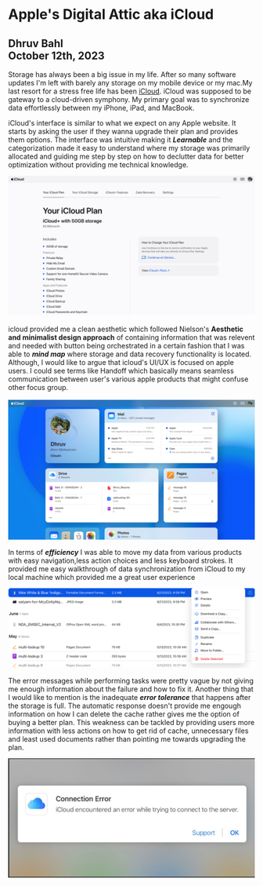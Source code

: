 # Apple's Digital Attic aka iCloud
## Dhruv Bahl <br> October 12th, 2023

Storage has always been a big issue in my life. After so many software updates I'm left with barely any storage on my mobile device or my mac.My last resort for a stress free life has been [iCloud](https://www.apple.com/icloud/). iCloud was supposed to be gateway to a cloud-driven symphony. My primary goal was to synchronize data effortlessly between my iPhone, iPad, and MacBook. <br>

iCloud's interface is similar to what we expect on any Apple website. It starts by asking the user if they wanna upgrade their plan and provides them options. The interface was intuitive making it **_Learnable_** and the categorization made it easy to understand where my storage was primarily allocated and guiding me step by step on how to declutter data for better optimization without providing me technical knowledge.

![iCloud](https://github.com/UsabilityEngineering/ux-portfolio-dbahlgit/blob/master/assets/Screenshot%202023-10-13%20at%205.35.57%20PM.png) <br> 
<br> icloud provided me a clean aesthetic which followed Nielson's **Aesthetic and minimalist design approach** of containing information that was relevent and needed with button being orchestrated in a certain fashion that I was able to **_mind map_** where storage and data recovery functionality is located. Although, I would like to argue that icloud's UI/UX is focused on apple users. I could see terms like Handoff which basically means seamless communication between user's various apple products that might confuse other focus group. <br> 
<br> ![icloud](https://github.com/UsabilityEngineering/ux-portfolio-dbahlgit/blob/master/assets/Screenshot%202023-10-13%20at%206.00.23%20PM.png)

In terms of **_efficiency_** I was able to move my data from various products with easy navigation,less action choices and less keyboard strokes. It provided me easy walkthrough of data synchronization from iCloud to my local machine which provided me a great user experience  <br>

![icloud](https://github.com/UsabilityEngineering/ux-portfolio-dbahlgit/blob/master/assets/Screenshot%202023-10-13%20at%206.28.49%20PM.png)

The error messages while performing tasks were pretty vague by not giving me enough information about the failure and how to fix it. Another thing that I would like to mention is the inadequate **_error tolerance_** that happens after the storage is full. The automatic response doesn't provide me engough information on how I can delete the cache rather gives me the option of buying a better plan. This weakness can be tackled by providing users more information with less actions on how to get rid of cache, unnecessary files and least used documents rather than pointing me towards upgrading the plan.

![icloud](https://github.com/UsabilityEngineering/ux-portfolio-dbahlgit/blob/master/assets/Screenshot%202023-10-13%20at%206.34.10%20PM.png)



